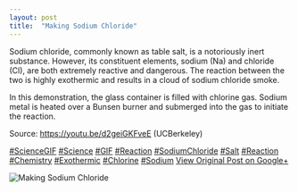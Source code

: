 ```yaml
---
layout: post
title:  "Making Sodium Chloride"
---
```


Sodium chloride, commonly known as table salt, is a notoriously inert substance. However, its constituent elements, sodium (Na) and chloride (Cl), are both extremely reactive and dangerous. The reaction between the two is highly exothermic and results in a cloud of sodium chloride smoke.  
  
In this demonstration, the glass container is filled with chlorine gas. Sodium metal is heated over a Bunsen burner and submerged into the gas to initiate the reaction.  
  
Source: <https://youtu.be/d2geiGKFveE> (UCBerkeley)  
  
[#ScienceGIF](https://plus.google.com/s/%23ScienceGIF/posts) [#Science](https://plus.google.com/s/%23Science/posts) [#GIF](https://plus.google.com/s/%23GIF/posts) [#Reaction](https://plus.google.com/s/%23Reaction/posts) [#SodiumChloride](https://plus.google.com/s/%23SodiumChloride/posts) [#Salt](https://plus.google.com/s/%23Salt/posts) [#Reaction](https://plus.google.com/s/%23Reaction/posts) [#Chemistry](https://plus.google.com/s/%23Chemistry/posts) [#Exothermic](https://plus.google.com/s/%23Exothermic/posts) [#Chlorine](https://plus.google.com/s/%23Chlorine/posts) [#Sodium](https://plus.google.com/s/%23Sodium/posts)
[View Original Post on Google+](https://plus.google.com/+ColinSullender/posts/WJvABp67ebM)

![Making Sodium Chloride](/assets/img/2015-12-27-Making-Sodium-Chloride.gif)
